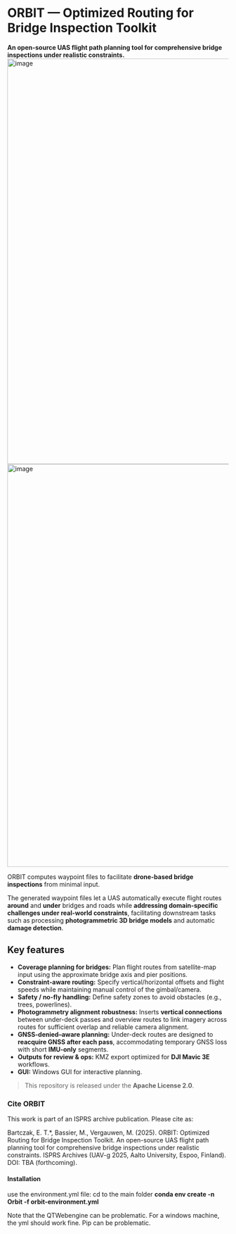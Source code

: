 # ORBIT — Optimized Routing for Bridge Inspection Toolkit
**An open-source UAS flight path planning tool for comprehensive bridge inspections under realistic constraints.**
<img width="1172" height="921" alt="image" src="https://github.com/user-attachments/assets/6e75be97-ca90-41f9-9f1d-0e6fc6e89ecb" />
<img width="1409" height="915" alt="image" src="https://github.com/user-attachments/assets/e808e044-1e12-4245-a191-14dc08198fbe" />

ORBIT computes waypoint files to facilitate **drone-based bridge inspections** from minimal input.

The generated waypoint files let a UAS automatically execute flight routes **around** and **under** bridges and roads while **addressing domain-specific challenges under real-world constraints**, facilitating downstream tasks such as processing **photogrammetric 3D bridge models** and automatic **damage detection**.

## Key features
- **Coverage planning for bridges:** Plan flight routes from satellite-map input using the approximate bridge axis and pier positions.
- **Constraint-aware routing:** Specify vertical/horizontal offsets and flight speeds while maintaining manual control of the gimbal/camera.
- **Safety / no-fly handling:** Define safety zones to avoid obstacles (e.g., trees, powerlines).
- **Photogrammetry alignment robustness:** Inserts **vertical connections** between under-deck passes and overview routes to link imagery across routes for sufficient overlap and reliable camera alignment.
- **GNSS-denied–aware planning:** Under-deck routes are designed to **reacquire GNSS after each pass**, accommodating temporary GNSS loss with short **IMU-only** segments.
- **Outputs for review & ops:** KMZ export optimized for **DJI Mavic 3E** workflows.
- **GUI:** Windows GUI for interactive planning.

> This repository is released under the **Apache License 2.0**.

### Cite ORBIT
This work is part of an ISPRS archive publication. Please cite as:

Bartczak, E. T.*, Bassier, M., Vergauwen, M. (2025). ORBIT: Optimized Routing for Bridge Inspection Toolkit. An open-source UAS flight path planning tool for comprehensive bridge inspections under realistic constraints. ISPRS Archives (UAV-g 2025, Aalto University, Espoo, Finland). DOI: TBA (forthcoming).


#### Installation
use the environment.yml file:
cd to the main folder
**conda env create -n Orbit -f orbit-environment.yml**

Note that the QTWebengine can be problematic. For a windows machine, the yml should work fine. Pip can be problematic.
